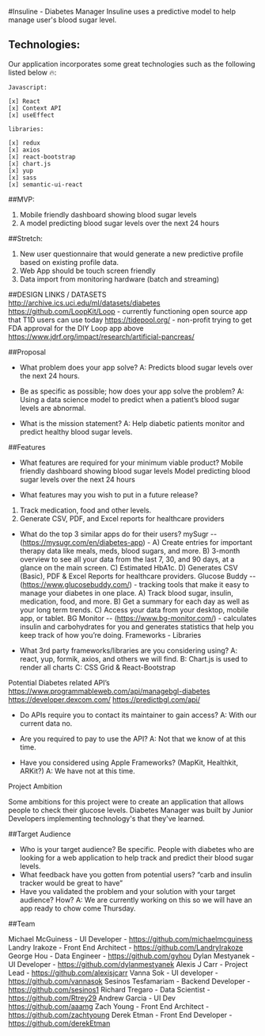 #Insuline - Diabetes Manager
Insuline uses a predictive model to help manage user's blood sugar level.

## Technologies: 

Our application incorporates some great technologies such as the following listed below 🔥:


	Javascript:

	[x] React 
	[x] Context API 
	[x] useEffect

	libraries:

	[x] redux 
	[x] axios 
	[x] react-bootstrap 
	[x] chart.js 
	[x] yup 
	[x] sass 
	[x] semantic-ui-react


##MVP:
1. Mobile friendly dashboard showing blood sugar levels
2. A model predicting blood sugar levels over the next 24 hours

##Stretch:
1. New user questionnaire that would generate a new predictive profile based on existing profile data.
2. Web App should be touch screen friendly
3. Data import from monitoring hardware (batch and streaming)

##DESIGN LINKS / DATASETS
http://archive.ics.uci.edu/ml/datasets/diabetes https://github.com/LoopKit/Loop - currently functioning open source app that T1D users can use today https://tidepool.org/ - non-profit trying to get FDA approval for the DIY Loop app above https://www.jdrf.org/impact/research/artificial-pancreas/

##Proposal

- What problem does your app solve?
A: Predicts blood sugar levels over the next 24 hours.

- Be as specific as possible; how does your app solve the problem?
A: Using a data science model to predict when a patient’s blood sugar levels are abnormal.

- What is the mission statement?
A: Help diabetic patients monitor and predict healthy blood sugar levels.

##Features

- What features are required for your minimum viable product?
Mobile friendly dashboard showing blood sugar levels
Model predicting blood sugar levels over the next 24 hours

- What features may you wish to put in a future release?
1. Track medication, food and other levels.
2. Generate CSV, PDF, and Excel reports for healthcare providers

- What do the top 3 similar apps do for their users?
mySugr -- (https://mysugr.com/en/diabetes-app) - A) Create entries for important therapy data like meals, meds, blood sugars, and more. B) 3-month overview to see all your data from the last 7, 30, and 90 days, at a glance on the main screen. C) Estimated HbA1c. D) Generates CSV (Basic), PDF & Excel Reports for healthcare providers.
Glucose Buddy -- (https://www.glucosebuddy.com/) - tracking tools that make it easy to manage your diabetes in one place. A) Track blood sugar, insulin, medication, food, and more. B) Get a summary for each day as well as your long term trends. C) Access your data from your desktop, mobile app, or tablet.
BG Monitor -- (https://www.bg-monitor.com/) - calculates insulin and carbohydrates for you and generates statistics that help you keep track of how you’re doing.
Frameworks - Libraries

- What 3rd party frameworks/libraries are you considering using?
	A: react, yup, formik, axios, and others we will find. 
	B: Chart.js is used to render all charts
	C: CSS Grid & React-Bootstrap

Potential Diabetes related API’s
https://www.programmableweb.com/api/managebgl-diabetes
https://developer.dexcom.com/
https://predictbgl.com/api/
- Do APIs require you to contact its maintainer to gain access?
	A: With our current data no. 
- Are you required to pay to use the API?
	A: Not that we know of at this time. 

- Have you considered using Apple Frameworks? (MapKit, Healthkit, ARKit?)
	A: We have not at this time. 

Project Ambition

Some ambitions for this project were to create an application that allows people to check their glucose levels. Diabetes Manager was built by Junior Developers implementing technology's that they've learned.


##Target Audience

- Who is your target audience? Be specific.
People with diabetes who are looking for a web application to help track and predict their blood sugar levels.
- What feedback have you gotten from potential users?
“carb and insulin tracker would be great to have”
- Have you validated the problem and your solution with your target audience? How?
A: We are currently working on this so we will have an app ready to chow come Thursday. 


##Team

Michael McGuiness - UI Developer - https://github.com/michaelmcguiness
Landry Irakoze - Front End Architect - https://github.com/LandryIrakoze
George Hou - Data Engineer - https://github.com/gyhou
Dylan Mestyanek - UI Developer - https://github.com/dylanmestyanek
Alexis J Carr - Project Lead - https://github.com/alexisjcarr
Vanna Sok - UI developer - https://github.com/vannasok
Sesinos Tesfamariam - Backend Developer - https://github.com/sesinos1
Richard Tregaro - Data Scientist - https://github.com/Rtrey29
Andrew Garcia - UI Dev https://github.com/aaamg
Zach Young - Front End Architect - https://github.com/zachtyoung
Derek Etman - Front End Developer  -https://github.com/derekEtman
